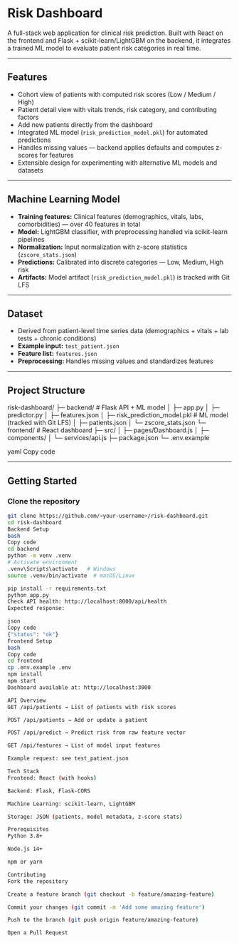 # Risk Dashboard

A full-stack web application for clinical risk prediction. Built with React on the frontend and Flask + scikit-learn/LightGBM on the backend, it integrates a trained ML model to evaluate patient risk categories in real time.

---

## Features

- Cohort view of patients with computed risk scores (Low / Medium / High)  
- Patient detail view with vitals trends, risk category, and contributing factors  
- Add new patients directly from the dashboard  
- Integrated ML model (`risk_prediction_model.pkl`) for automated predictions  
- Handles missing values — backend applies defaults and computes z-scores for features  
- Extensible design for experimenting with alternative ML models and datasets  

---

## Machine Learning Model

- **Training features:** Clinical features (demographics, vitals, labs, comorbidities) — over 40 features in total  
- **Model:** LightGBM classifier, with preprocessing handled via scikit-learn pipelines  
- **Normalization:** Input normalization with z-score statistics (`zscore_stats.json`)  
- **Predictions:** Calibrated into discrete categories — Low, Medium, High risk  
- **Artifacts:** Model artifact (`risk_prediction_model.pkl`) is tracked with Git LFS  

---

## Dataset

- Derived from patient-level time series data (demographics + vitals + lab tests + chronic conditions)  
- **Example input:** `test_patient.json`  
- **Feature list:** `features.json`  
- **Preprocessing:** Handles missing values and standardizes features  

---

## Project Structure

risk-dashboard/
├─ backend/ # Flask API + ML model
│ ├─ app.py
│ ├─ predictor.py
│ ├─ features.json
│ ├─ risk_prediction_model.pkl # ML model (tracked with Git LFS)
│ ├─ patients.json
│ └─ zscore_stats.json
└─ frontend/ # React dashboard
├─ src/
│ ├─ pages/Dashboard.js
│ ├─ components/
│ └─ services/api.js
├─ package.json
└─ .env.example

yaml
Copy code

---

## Getting Started

### Clone the repository

```bash
git clone https://github.com/<your-username>/risk-dashboard.git
cd risk-dashboard
Backend Setup
bash
Copy code
cd backend
python -m venv .venv
# Activate environment
.venv\Scripts\activate   # Windows
source .venv/bin/activate  # macOS/Linux

pip install -r requirements.txt
python app.py
Check API health: http://localhost:8000/api/health
Expected response:

json
Copy code
{"status": "ok"}
Frontend Setup
bash
Copy code
cd frontend
cp .env.example .env
npm install
npm start
Dashboard available at: http://localhost:3000

API Overview
GET /api/patients → List of patients with risk scores

POST /api/patients → Add or update a patient

POST /api/predict → Predict risk from raw feature vector

GET /api/features → List of model input features

Example request: see test_patient.json

Tech Stack
Frontend: React (with hooks)

Backend: Flask, Flask-CORS

Machine Learning: scikit-learn, LightGBM

Storage: JSON (patients, model metadata, z-score stats)

Prerequisites
Python 3.8+

Node.js 14+

npm or yarn

Contributing
Fork the repository

Create a feature branch (git checkout -b feature/amazing-feature)

Commit your changes (git commit -m 'Add some amazing feature')

Push to the branch (git push origin feature/amazing-feature)

Open a Pull Request